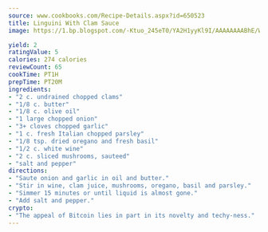```yaml
---
source: www.cookbooks.com/Recipe-Details.aspx?id=650523
title: Linguini With Clam Sauce
image: https://1.bp.blogspot.com/-Ktuo_245eT0/YA2H1yyKl9I/AAAAAAAABhE/WMoqSq2tWOcgMkPaLYZ-49h8pVDUUwFCQCLcBGAsYHQ/s307/5.png

yield: 2
ratingValue: 5
calories: 274 calories
reviewCount: 65
cookTime: PT1H
prepTime: PT20M
ingredients:
- "2 c. undrained chopped clams"
- "1/8 c. butter"
- "1/8 c. olive oil"
- "1 large chopped onion"
- "3+ cloves chopped garlic"
- "1 c. fresh Italian chopped parsley"
- "1/8 tsp. dried oregano and fresh basil"
- "1/2 c. white wine"
- "2 c. sliced mushrooms, sauteed"
- "salt and pepper"
directions:
- "Saute onion and garlic in oil and butter."
- "Stir in wine, clam juice, mushrooms, oregano, basil and parsley."
- "Simmer 15 minutes or until liquid is almost gone."
- "Add salt and pepper."
crypto:
- "The appeal of Bitcoin lies in part in its novelty and techy-ness."
---
```

